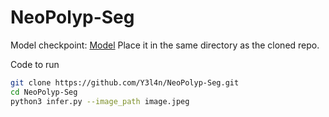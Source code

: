 # NeoPolyp-Seg
Model checkpoint: [Model](https://drive.google.com/file/d/1uenadAOn6sDvJ69VGZ-yqHVNZ391O9CY/view?usp=drive_link)
Place it in the same directory as the cloned repo.

Code to run
```sh
git clone https://github.com/Y3l4n/NeoPolyp-Seg.git
cd NeoPolyp-Seg
python3 infer.py --image_path image.jpeg
```